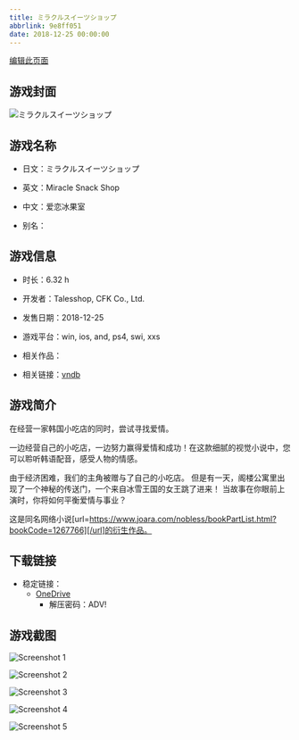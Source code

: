 ```yaml
---
title: ミラクルスイーツショップ
abbrlink: 9e8ff051
date: 2018-12-25 00:00:00
---
```

[编辑此页面](https://github.com/ACG-3/ADV3-source/blob/main/source/_posts/games/%E3%83%9F%E3%83%A9%E3%82%AF%E3%83%AB%E3%82%B9%E3%82%A4%E3%83%BC%E3%83%84%E3%82%B7%E3%83%A7%E3%83%83%E3%83%97.md)

## 游戏封面

![ミラクルスイーツショップ](https://pan.timero.xyz/onedrive/img_lib_001/%E3%83%9F%E3%83%A9%E3%82%AF%E3%83%AB%E3%82%B9%E3%82%A4%E3%83%BC%E3%83%84%E3%82%B7%E3%83%A7%E3%83%83%E3%83%97_cover.avif)


## 游戏名称

- 日文：ミラクルスイーツショップ
- 英文：Miracle Snack Shop
- 中文：爱恋冰果室

- 别名：


## 游戏信息

- 时长：6.32 h
- 开发者：Talesshop, CFK Co., Ltd.
- 发售日期：2018-12-25
- 游戏平台：win, ios, and, ps4, swi, xxs
- 相关作品：

- 相关链接：[vndb](https://vndb.org/v24866)


## 游戏简介

在经营一家韩国小吃店的同时，尝试寻找爱情。

一边经营自己的小吃店，一边努力赢得爱情和成功！在这款细腻的视觉小说中，您可以聆听韩语配音，感受人物的情感。

由于经济困难，我们的主角被赠与了自己的小吃店。
但是有一天，阁楼公寓里出现了一个神秘的传送门，一个来自冰雪王国的女王跳了进来！
当故事在你眼前上演时，你将如何平衡爱情与事业？



这是同名网络小说[url=https://www.joara.com/nobless/bookPartList.html?bookCode=1267766][/url]的衍生作品。


## 下载链接

- 稳定链接：
    - [OneDrive](https://pan.timero.xyz/onedrive/adv_lib_001/%E3%83%9F%E3%83%A9%E3%82%AF%E3%83%AB%E3%82%B9%E3%82%A4%E3%83%BC%E3%83%84%E3%82%B7%E3%83%A7%E3%83%83%E3%83%97)
        - 解压密码：ADV!



## 游戏截图


![Screenshot 1](https://pan.timero.xyz/onedrive/img_lib_001/%E3%83%9F%E3%83%A9%E3%82%AF%E3%83%AB%E3%82%B9%E3%82%A4%E3%83%BC%E3%83%84%E3%82%B7%E3%83%A7%E3%83%83%E3%83%97_Screenshot_1.avif)

![Screenshot 2](https://pan.timero.xyz/onedrive/img_lib_001/%E3%83%9F%E3%83%A9%E3%82%AF%E3%83%AB%E3%82%B9%E3%82%A4%E3%83%BC%E3%83%84%E3%82%B7%E3%83%A7%E3%83%83%E3%83%97_Screenshot_2.avif)

![Screenshot 3](https://pan.timero.xyz/onedrive/img_lib_001/%E3%83%9F%E3%83%A9%E3%82%AF%E3%83%AB%E3%82%B9%E3%82%A4%E3%83%BC%E3%83%84%E3%82%B7%E3%83%A7%E3%83%83%E3%83%97_Screenshot_3.avif)

![Screenshot 4](https://pan.timero.xyz/onedrive/img_lib_001/%E3%83%9F%E3%83%A9%E3%82%AF%E3%83%AB%E3%82%B9%E3%82%A4%E3%83%BC%E3%83%84%E3%82%B7%E3%83%A7%E3%83%83%E3%83%97_Screenshot_4.avif)

![Screenshot 5](https://pan.timero.xyz/onedrive/img_lib_001/%E3%83%9F%E3%83%A9%E3%82%AF%E3%83%AB%E3%82%B9%E3%82%A4%E3%83%BC%E3%83%84%E3%82%B7%E3%83%A7%E3%83%83%E3%83%97_Screenshot_5.avif)

